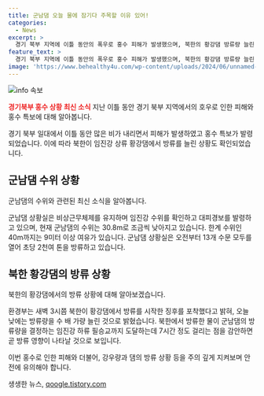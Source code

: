 ```yaml
---
title: 군남댐 오늘 물에 잠기다 주목할 이유 있어!
categories:
  - News
excerpt: >
  경기 북부 지역에 이틀 동안의 폭우로 홍수 피해가 발생했으며, 북한의 황강댐 방류량 늘린 것이 포착됐다. 군남댐은 비상근무체제를 유지하며 임진강 수위를 확인하고 대피경보를 발송 중이며, 수위는 조금씩 낮아지고 있지만 여전히 홍수 특보가 발령된 지역도 있다. 황강댐의 방류량 증가로 필승교까지 영향이 예상되며, 현재 군남댐은 초당 2천여 톤을 방류 중이다. 
feature_text: >
  경기 북부 지역에 이틀 동안의 폭우로 홍수 피해가 발생했으며, 북한의 황강댐 방류량 늘린 것이 포착됐다. 군남댐은 비상근무체제를 유지하며 임진강 수위를 확인하고 대피경보를 발송 중이며, 수위는 조금씩 낮아지고 있지만 여전히 홍수 특보가 발령된 지역도 있다. 황강댐의 방류량 증가로 필승교까지 영향이 예상되며, 현재 군남댐은 초당 2천여 톤을 방류 중이다. 
image: 'https://www.behealthy4u.com/wp-content/uploads/2024/06/unnamed-file.png'
---
```


<p><img src="https://www.behealthy4u.com/wp-content/uploads/2024/06/unnamed-file.png" alt="info 속보" /></p>

<p><b><span style="color: #ee2323;">경기북부 홍수 상황 최신 소식</span></b>
지난 이틀 동안 경기 북부 지역에서의 호우로 인한 피해와 홍수 특보에 대해 알아봅니다.</p>

<p data-ke-size="size16">경기 북부 일대에서 이틀 동안 많은 비가 내리면서 피해가 발생하였고 홍수 특보가 발령되었습니다. 이에 따라 북한이 임진강 상류 황강댐에서 방류를 늘린 상황도 확인되었습니다.</p>

<h2 data-ke-size="size26">군남댐 수위 상황</h2>

<p>군남댐의 수위와 관련된 최신 소식을 알아봅니다.</p>

<p>군남댐 상황실은 비상근무체제를 유지하며 임진강 수위를 확인하고 대피경보를 발령하고 있으며, 현재 군남댐의 수위는 30.8m로 조금씩 낮아지고 있습니다. 한계 수위인 40m까지는 9미터 이상 여유가 있습니다. 군남댐 상황실은 오전부터 13개 수문 모두를 열어 초당 2천여 톤을 방류하고 있습니다.</p>

<h2 data-ke-size="size26">북한 황강댐의 방류 상황</h2>

<p>북한의 황강댐에서의 방류 상황에 대해 알아보겠습니다.</p>

<p>환경부는 새벽 3시쯤 북한이 황강댐에서 방류를 시작한 징후를 포착했다고 밝혀, 오늘 낮에는 방류량을 수 배 가량 늘린 것으로 밝혔습니다. 북한에서 방류한 물이 군남댐의 방류량을 결정하는 임진강 하류 필승교까지 도달하는데 7시간 정도 걸리는 점을 감안하면 곧 방류 영향이 나타날 것으로 보입니다.</p>

<p>이번 홍수로 인한 피해와 더불어, 강우량과 댐의 방류 상황 등을 주의 깊게 지켜보며 안전에 유의해야 합니다.</p>
생생한 뉴스, <a href="https://qoogle.tistory.com" rel="dofollow">qoogle.tistory.com</a>


